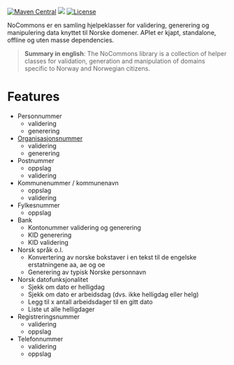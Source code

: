 [![Maven Central](https://maven-badges.herokuapp.com/maven-central/no.bekk.bekkopen/nocommons/badge.svg)](https://maven-badges.herokuapp.com/maven-central/no.bekk.bekkopen/nocommons)
![](https://github.com/bekkopen/NoCommons/workflows/Java%20CI/badge.svg)
[![License](https://img.shields.io/badge/license-MIT-green.svg)](https://github.com/bekkopen/NoCommons/blob/master/LICENSE.txt)

NoCommons er en samling hjelpeklasser for validering, generering og manipulering data knyttet til Norske domener. 
APIet er kjapt, standalone, offline og uten masse dependencies.    

> **Summary in english**: The NoCommons library is a collection of helper classes for validation, generation and manipulation of domains specific to Norway and Norwegian citizens.

# Features
* Personnummer
  * validering
  * generering
* [Organisasjonsnummer](https://www.brreg.no/om-oss/oppgavene-vare/alle-registrene-vare/om-enhetsregisteret/organisasjonsnummeret/)
  * validering
  * generering
* Postnummer
  * oppslag
  * validering
* Kommunenummer / kommunenavn
  * oppslag
  * validering
* Fylkesnummer
  * oppslag
* Bank
  * Kontonummer validering og generering
  * KID generering
  * KID validering
* Norsk språk o.l.
  * Konvertering av norske bokstaver i en tekst til de engelske erstatningene aa, ae og oe
  * Generering av typisk Norske personnavn
* Norsk datofunksjonalitet
  * Sjekk om dato er helligdag
  * Sjekk om dato er arbeidsdag (dvs. ikke helligdag eller helg)
  * Legg til x antall arbeidsdager til en gitt dato
  * Liste ut alle helligdager
* Registreringsnummer
  * validering
  * oppslag
* Telefonnummer
  * validering
  * oppslag
